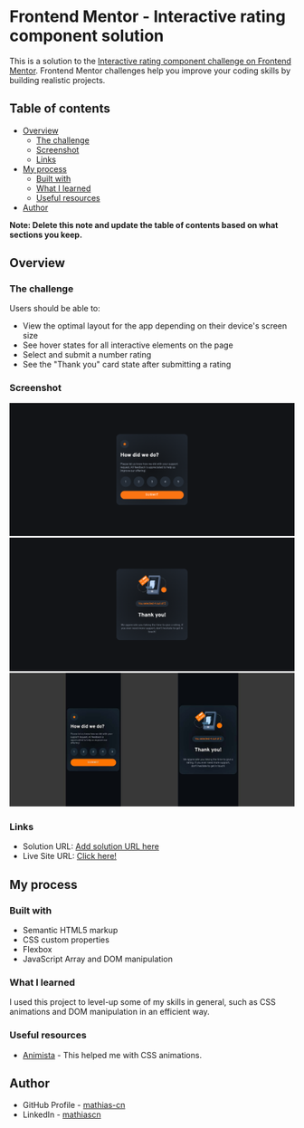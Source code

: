 # Frontend Mentor - Interactive rating component solution

This is a solution to the [Interactive rating component challenge on Frontend Mentor](https://www.frontendmentor.io/challenges/interactive-rating-component-koxpeBUmI). Frontend Mentor challenges help you improve your coding skills by building realistic projects. 

## Table of contents

- [Overview](#overview)
  - [The challenge](#the-challenge)
  - [Screenshot](#screenshot)
  - [Links](#links)
- [My process](#my-process)
  - [Built with](#built-with)
  - [What I learned](#what-i-learned)
  - [Useful resources](#useful-resources)
- [Author](#author)

**Note: Delete this note and update the table of contents based on what sections you keep.**

## Overview

### The challenge

Users should be able to:

- View the optimal layout for the app depending on their device's screen size
- See hover states for all interactive elements on the page
- Select and submit a number rating
- See the "Thank you" card state after submitting a rating

### Screenshot

![](./images/screenshots/desktop-1.png)
![](./images/screenshots/desktop-2.png)
![](./images/screenshots/mobile-both.jpg)

### Links

- Solution URL: [Add solution URL here](https://your-solution-url.com)
- Live Site URL: [Click here!](https://emkt.dmktgroup.com.br/mathias/interactive-rating-component/index.html)

## My process

### Built with

- Semantic HTML5 markup
- CSS custom properties
- Flexbox
- JavaScript Array and DOM manipulation


### What I learned

I used this project to level-up some of my skills in general, such as CSS animations and DOM manipulation in an efficient way.


### Useful resources

- [Animista](https://animista.net/) - This helped me with CSS animations.

## Author

- GitHub Profile - [mathias-cn](https://github.com/mathias-cn)
- LinkedIn - [mathiascn](https://www.linkedin.com/in/mathiascn/)
